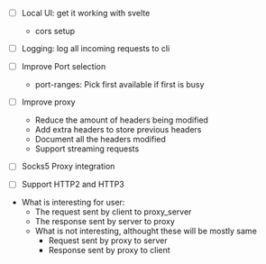 - [ ] Local UI: get it working with svelte
    - cors setup
- [ ] Logging: log all incoming requests to cli
- [ ] Improve Port selection
    - port-ranges: Pick first available if first is busy

- [ ] Improve proxy
    - Reduce the amount of headers being modified
    - Add extra headers to store previous headers
    - Document all the headers modified
    - Support streaming requests

- [ ] Socks5 Proxy integration
- [ ] Support HTTP2 and HTTP3

- What is interesting for user:
    - The request sent by client to proxy_server
    - The response sent by server to proxy
    - What is not interesting, althought these will be mostly same
        - Request sent by proxy to server
        - Response sent by proxy to client
